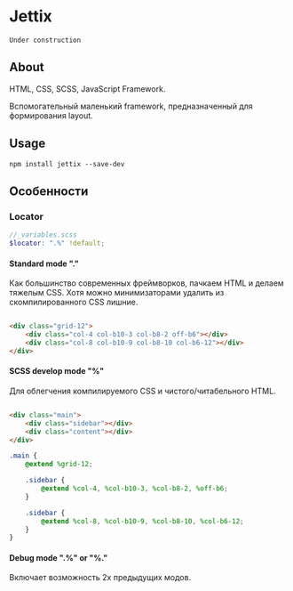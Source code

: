# Jettix

    Under construction

## About

HTML, CSS, SCSS, JavaScript Framework.

Вспомогательный маленький framework, предназначенный для формирования layout.

## Usage

```shell
npm install jettix --save-dev
```

## Особенности

### Locator

```scss
//_variables.scss
$locator: ".%" !default;
```

#### Standard mode "."

Как большинство современных фреймворков, пачкаем HTML и делаем тяжелым CSS.
Хотя можно минимизаторами удалить из скомпилированного CSS лишние.

```html

<div class="grid-12">
    <div class="col-4 col-b10-3 col-b8-2 off-b6"></div>
    <div class="col-8 col-b10-9 col-b8-10 col-b6-12"></div>
</div>
```

#### SCSS develop mode "%"

Для облегчения компилируемого CSS и чистого/читабельного HTML.

```html

<div class="main">
    <div class="sidebar"></div>
    <div class="content"></div>
</div>
```

```scss
.main {
    @extend %grid-12;

    .sidebar {
        @extend %col-4, %col-b10-3, %col-b8-2, %off-b6;
    }

    .sidebar {
        @extend %col-8, %col-b10-9, %col-b8-10, %col-b6-12;
    }
}
```

#### Debug mode ".%" or "%."

Включает возможность 2х предыдущих модов.
